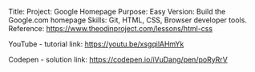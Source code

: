 Title: Project: Google Homepage
Purpose: Easy Version: Build the Google.com homepage
Skills: Git, HTML, CSS, Browser developer tools. 
Reference: https://www.theodinproject.com/lessons/html-css


YouTube - tutorial link:
https://youtu.be/xsgqilAHmYk

Codepen - solution link:
https://codepen.io/iVuDang/pen/poRyRrV
